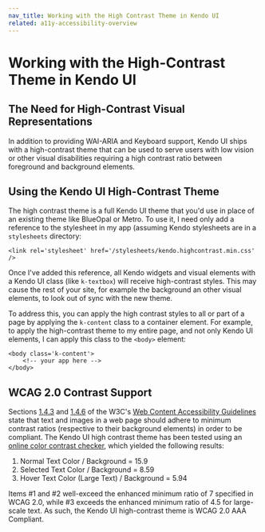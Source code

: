```yaml
---
nav_title: Working with the High Contrast Theme in Kendo UI
related: a11y-accessibility-overview
---
```


# Working with the High-Contrast Theme in Kendo UI

## The Need for High-Contrast Visual Representations

In addition to providing WAI-ARIA and Keyboard support, Kendo UI ships with a high-contrast theme that can be used to serve users with low vision or other visual disabilities requiring a high contrast ratio between foreground and background elements.

## Using the Kendo UI High-Contrast Theme

The high contrast theme is a full Kendo UI theme that you'd use in place of an existing theme like BlueOpal or Metro. To use it, I need only add a reference to the stylesheet in my app (assuming Kendo stylesheets are in a `stylesheets` directory:

	<link rel='stylesheet' href='/stylesheets/kendo.highcontrast.min.css' />

Once I've added this reference, all Kendo widgets and visual elements with a Kendo UI class (like `k-textbox`) will receive high-contrast styles. This may cause the rest of your site, for example the background an other visual elements, to look out of sync with the new theme.

To address this, you can apply the high contrast styles to all or part of a page by applying the `k-content` class to a container element. For example, to apply the high-contrast theme to my entire page, and not only Kendo UI elements, I can apply this class to the `<body>` element:

	<body class='k-content'>
		<!-- your app here -->
	</body>

## WCAG 2.0 Contrast Support 

Sections [1.4.3](http://www.w3.org/TR/WCAG20/#visual-audio-contrast-contrast) and [1.4.6](http://www.w3.org/TR/WCAG20/#visual-audio-contrast7) of the W3C's [Web Content Accessibility Guidelines](http://www.w3.org/TR/WCAG20) state that text and images in a web page should adhere to minimum contrast ratios (respective to their background elements) in order to be compliant. The Kendo UI high contrast theme has been tested using an [online color contrast checker](http://www.snook.ca/technical/colour_contrast/colour.html), which yielded the following results:

1. Normal Text Color / Background = 15.9 
2. Selected Text Color / Background = 8.59 
3. Hover Text Color (Large Text) / Background = 5.94

Items #1 and #2 well-exceed the enhanced minimum ratio of 7 specified in WCAG 2.0, while #3 exceeds the enhanced minimum ratio of 4.5 for large-scale text. As such, the Kendo UI high-contrast theme is WCAG 2.0 AAA Compliant.